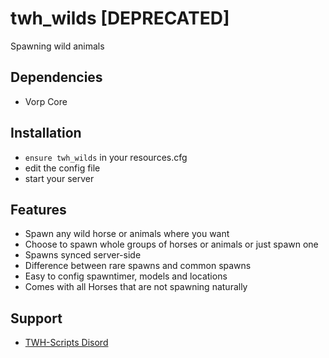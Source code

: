 # twh_wilds [DEPRECATED]

Spawning wild animals 

## Dependencies
- Vorp Core


## Installation
- `ensure twh_wilds` in your resources.cfg
- edit the config file
- start your server 

## Features
- Spawn any wild horse or animals where you want 
- Choose to spawn whole groups of horses or animals or just spawn one
- Spawns synced server-side
- Difference between rare spawns and common spawns
- Easy to config spawntimer, models and locations
- Comes with all Horses that are not spawning naturally


## Support 
- [TWH-Scripts Disord](https://discord.gg/8KwVa7NYKW)

